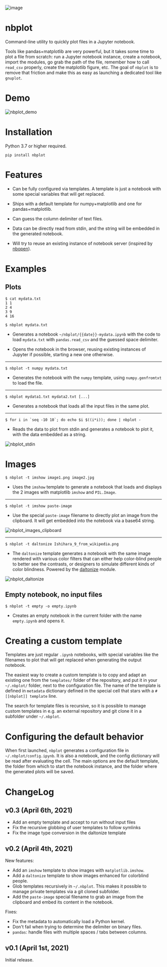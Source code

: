 ![image](https://img.shields.io/github/workflow/status/nburrus/nbplot/nbplot%20package)

# nbplot 

Command-line utility to quickly plot files in a Jupyter notebook.

Tools like pandas+matplotlib are very powerful, but it takes some time to plot a file from scratch: run a Jupyter notebook instance, create a notebook, import the modules, go grab the path of the file, remember how to call `read_csv` properly, create the matplotlib figure, etc. The goal of `nbplot` is to remove that friction and make this as easy as launching a dedicated tool like `gnuplot`.

# Demo

![nbplot_demo](https://user-images.githubusercontent.com/541507/113471006-d155e680-9459-11eb-8333-ada4cb6e45fe.png)

# Installation

Python 3.7 or higher required.

```
pip install nbplot
```

# Features

* Can be fully configured via templates. A template is just a notebook with some special variables that will get replaced.

* Ships with a default template for numpy+matplotlib and one for pandas+matplotlib.

* Can guess the column delimiter of text files.

* Data can be directly read from stdin, and the string will be embedded in the generated notebook.

* Will try to reuse an existing instance of notebook server (inspired by [nbopen](https://github.com/takluyver/nbopen)).

# Examples 

## Plots

```
$ cat mydata.txt
1 1
2 4
3 9
4 16

$ nbplot mydata.txt
```

* Generates a notebook `~/nbplot/{{date}}-mydata.ipynb` with the code to load `mydata.txt` with `pandas.read_csv` and the guessed space delimiter.

* Opens the notebook in the browser, reusing existing instances of Jupyter if possible, starting a new one otherwise.

---

```
$ nbplot -t numpy mydata.txt
```

* Generates the notebook with the `numpy` template, using `numpy.genfromtxt` to load the file.

---

```
$ nbplot mydata1.txt mydata2.txt [...]
```

* Generates a notebook that loads all the input files in the same plot.

---

```
$ for i in `seq -10 10`; do echo $i $((i*i)); done | nbplot -
```

* Reads the data to plot from stdin and generates a notebook to plot it, with the data embedded as a string.

![nbplot_stdin](https://user-images.githubusercontent.com/541507/113489773-452dd880-94c6-11eb-8ba5-eaceb39bd4e3.png)

# Images

```
$ nbplot -t imshow image1.png image2.jpg
```

* Uses the `imshow` template to generate a notebook that loads and displays the 2 images with matplotlib `imshow` and `PIL.Image`.

---

```
$ nbplot -t imshow paste-image
```

* Use the special `paste-image` filename to directly plot an image from the clipboard. It will get embedded into the notebook via a base64 string.

![nbplot_images_clipboard](https://user-images.githubusercontent.com/541507/113489588-5d512800-94c5-11eb-94e1-e84f7f359f2d.png)

---

```
$ nbplot -t daltonize Ishihara_9_from_wikipedia.png
```

* The `daltonize` template generates a notebook with the same image rendered with various color filters that can either help color-blind people to better see the contrasts, or designers to simulate different kinds of color blindness. Powered by the [daltonize](https://github.com/joergdietrich/daltonize) module.

![nbplot_daltonize](https://user-images.githubusercontent.com/541507/113513842-d4d99280-956b-11eb-90aa-94484e8128d9.png)

## Empty notebook, no input files

```
$ nbplot -t empty -o empty.ipynb
```

* Creates an empty notebook in the current folder with the name `empty.ipynb` and opens it.

# Creating a custom template

Templates are just regular `.ipynb` notebooks, with special variables like the filenames to plot that will get replaced when generating the output notebook.

The easiest way to create a custom template is to copy and adapt an existing one from the `templates/` folder of the repository, and put it in your `~/.nbplot/` folder, next to the configuration file. The name of the template is defined in `metadata` dictionary defined in the special cell that stars with a `# [[nbplot]] template` line.

The search for template files is recursive, so it is possible to manage custom templates in e.g. an external repository and git clone it in a subfolder under `~/.nbplot`.
# Configuring the default behavior

When first launched, `nbplot` generates a configuration file in `~/.nbplot/config.ipynb`. It is also a notebook, and the config dictionary will be read after evaluating the cell. The main options are the default template, the folder from which to start the notebook instance, and the folder where the generated plots will be saved.

# ChangeLog

## v0.3 (April 6th, 2021)

- Add an empty template and accept to run without input files
- Fix the recursive globbing of user templates to follow symlinks
- Fix the image type conversion in the daltonize template

## v0.2 (April 4th, 2021)

New features:

- Add an `imshow` template to show images with `matplotlib.imshow`.
- Add a `daltonize` template to show images enhanced for colorblind people.
- Glob templates recursively in `~/.nbplot`. This makes it possible to manage private templates via a git cloned subfolder.
- Add the `paste-image` special filename to grab an image from the clipboard and embed its content in the notebook.


Fixes:

- Fix the metadata to automatically load a Python kernel.
- Don't fail when trying to determine the delimiter on binary files.
- `pandas`: handle files with multiple spaces / tabs between columns.
## v0.1 (April 1st, 2021)

Initial release.
